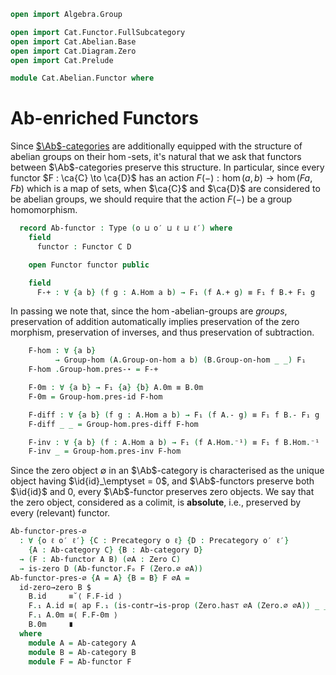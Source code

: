 ```agda
open import Algebra.Group

open import Cat.Functor.FullSubcategory
open import Cat.Abelian.Base
open import Cat.Diagram.Zero
open import Cat.Prelude

module Cat.Abelian.Functor where
```

# Ab-enriched Functors

Since [$\Ab$-categories] are additionally equipped with the structure of
abelian groups on their $\hom$-sets, it's natural that we ask that
functors between $\Ab$-categories preserve this structure. In
particular, since every functor $F : \ca{C} \to \ca{D}$ has an action
$F(-) : \hom(a,b) \to \hom(Fa,Fb)$ which is a map of sets, when $\ca{C}$
and $\ca{D}$ are considered to be abelian groups, we should require that
the action $F(-)$ be a group homomorphism.

[$\Ab$-categories]: Cat.Abelian.Base.html#ab-enriched-categories

<!--
```agda
module
  _ {o ℓ o′ ℓ′} {C : Precategory o ℓ} {D : Precategory o′ ℓ′}
    (A : Ab-category C) (B : Ab-category D)
  where
  private
    module A = Ab-category A
    module B = Ab-category B
```
-->

```agda
  record Ab-functor : Type (o ⊔ o′ ⊔ ℓ ⊔ ℓ′) where
    field
      functor : Functor C D

    open Functor functor public

    field
      F-+ : ∀ {a b} (f g : A.Hom a b) → F₁ (f A.+ g) ≡ F₁ f B.+ F₁ g
```

In passing we note that, since the $\hom$-abelian-groups are _groups_,
preservation of addition automatically implies preservation of the zero
morphism, preservation of inverses, and thus preservation of
subtraction.

```agda
    F-hom : ∀ {a b}
          → Group-hom (A.Group-on-hom a b) (B.Group-on-hom _ _) F₁
    F-hom .Group-hom.pres-⋆ = F-+

    F-0m : ∀ {a b} → F₁ {a} {b} A.0m ≡ B.0m
    F-0m = Group-hom.pres-id F-hom

    F-diff : ∀ {a b} (f g : A.Hom a b) → F₁ (f A.- g) ≡ F₁ f B.- F₁ g
    F-diff _ _ = Group-hom.pres-diff F-hom

    F-inv : ∀ {a b} (f : A.Hom a b) → F₁ (f A.Hom.⁻¹) ≡ F₁ f B.Hom.⁻¹
    F-inv _ = Group-hom.pres-inv F-hom
```

Since the zero object $\emptyset$ in an $\Ab$-category is characterised
as the unique object having $\id{id}_\emptyset = 0$, and $\Ab$-functors
preserve both $\id{id}$ and $0$, every $\Ab$-functor preserves zero
objects. We say that the zero object, considered as a colimit, is
**absolute**, i.e., preserved by every (relevant) functor.

```agda
Ab-functor-pres-∅
  : ∀ {o ℓ o′ ℓ′} {C : Precategory o ℓ} {D : Precategory o′ ℓ′}
    {A : Ab-category C} {B : Ab-category D}
  → (F : Ab-functor A B) (∅A : Zero C)
  → is-zero D (Ab-functor.F₀ F (Zero.∅ ∅A))
Ab-functor-pres-∅ {A = A} {B = B} F ∅A =
  id-zero→zero B $
    B.id     ≡˘⟨ F.F-id ⟩
    F.₁ A.id ≡⟨ ap F.₁ (is-contr→is-prop (Zero.has⊤ ∅A (Zero.∅ ∅A)) _ _) ⟩
    F.₁ A.0m ≡⟨ F.F-0m ⟩
    B.0m     ∎
  where
    module A = Ab-category A
    module B = Ab-category B
    module F = Ab-functor F
```
